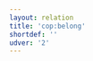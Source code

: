 ```yaml
---
layout: relation
title: 'cop:belong'
shortdef: ''
udver: '2'
---
```

<!-- Interlanguage links updated Út zář 29 20:23:26 CEST 2020 -->
